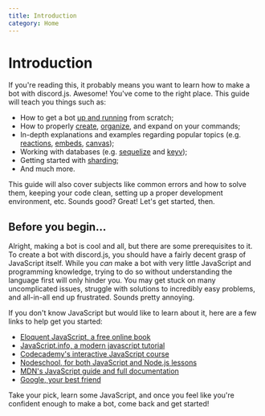 ```yaml
---
title: Introduction
category: Home
---
```


# Introduction

If you're reading this, it probably means you want to learn how to make a bot with discord.js. Awesome! You've come to the right place.
This guide will teach you things such as:

- How to get a bot [up and running](/preparations/) from scratch;
- How to properly [create](/creating-your-bot/), [organize](/creating-your-bot/handling-command-interactions.md), and expand on your commands;
- In-depth explanations and examples regarding popular topics (e.g. [reactions](/popular-topics/reactions.md), [embeds](/popular-topics/embeds.md), [canvas](/popular-topics/canvas.md));
- Working with databases (e.g. [sequelize](/sequelize/) and [keyv](/keyv/));
- Getting started with [sharding](/sharding/);
- And much more.

This guide will also cover subjects like common errors and how to solve them, keeping your code clean, setting up a proper development environment, etc.
Sounds good? Great! Let's get started, then.

## Before you begin...

Alright, making a bot is cool and all, but there are some prerequisites to it. To create a bot with discord.js, you should have a fairly decent grasp of JavaScript itself.
While you _can_ make a bot with very little JavaScript and programming knowledge, trying to do so without understanding the language first will only hinder you. You may get stuck on many uncomplicated issues, struggle with solutions to incredibly easy problems, and all-in-all end up frustrated. Sounds pretty annoying.

If you don't know JavaScript but would like to learn about it, here are a few links to help get you started:

- [Eloquent JavaScript, a free online book](http://eloquentjavascript.net/)
- [JavaScript.info, a modern javascript tutorial](https://javascript.info/)
- [Codecademy's interactive JavaScript course](https://www.codecademy.com/learn/introduction-to-javascript)
- [Nodeschool, for both JavaScript and Node.js lessons](https://nodeschool.io/)
- [MDN's JavaScript guide and full documentation](https://developer.mozilla.org/en-US/docs/Web/JavaScript)
- [Google, your best friend](https://google.com)

Take your pick, learn some JavaScript, and once you feel like you're confident enough to make a bot, come back and get started!
